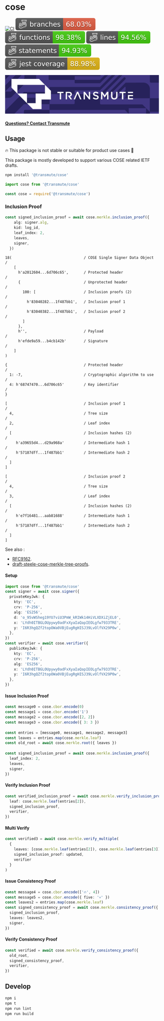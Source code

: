 # cose

[![CI](https://github.com/transmute-industries/cose/actions/workflows/ci.yml/badge.svg)](https://github.com/transmute-industries/cose/actions/workflows/ci.yml)
![Branches](./badges/coverage-branches.svg)
![Functions](./badges/coverage-functions.svg)
![Lines](./badges/coverage-lines.svg)
![Statements](./badges/coverage-statements.svg)
![Jest coverage](./badges/coverage-jest%20coverage.svg)

<!-- [![NPM](https://nodei.co/npm/@transmute/cose.png?mini=true)](https://npmjs.org/package/@transmute/cose) -->

<img src="./transmute-banner.png" />

#### [Questions? Contact Transmute](https://transmute.typeform.com/to/RshfIw?typeform-source=cose)

## Usage

🔥 This package is not stable or suitable for product use cases 🚧

This package is mostly developed to support various COSE related IETF drafts.

```bash
npm install '@transmute/cose'
```

```ts
import cose from '@transmute/cose'
```

```js
const cose = require('@transmute/cose')
```

### Inclusion Proof

```ts
const signed_inclusion_proof = await cose.merkle.inclusion_proof({
    alg: signer.alg,
    kid: log_id,
    leaf_index: 2,
    leaves,
    signer,
  })
```

~~~~ cbor-diag
18(                                 / COSE Single Signer Data Object        /
    [
      h'a2012604...6d706c65',       / Protected header                      /
      {                             / Unprotected header                    /
        100: [                      / Inclusion proofs (2)                  /
          h'83040282...1f487bb1',   / Inclusion proof 1                     /
          h'83040382...1f487bb1',   / Inclusion proof 2                     /
        ]
      },
      h'',                          / Payload                               /
      h'efde9a59...b4cb142b'        / Signature                             /
    ]
)
~~~~

~~~~ cbor-diag
{                                   / Protected header                      /
  1: -7,                            / Cryptographic algorithm to use        /
  4: h'68747470...6d706c65'         / Key identifier                        /
}
~~~~

~~~~ cbor-diag
[                                   / Inclusion proof 1                     /
  4,                                / Tree size                             /
  2,                                / Leaf index                            /
  [                                 / Inclusion hashes (2)                  /
     h'a39655d4...d29a968a'         / Intermediate hash 1                   /
     h'57187dff...1f487bb1'         / Intermediate hash 2                   /
  ]
]
~~~~

~~~~ cbor-diag
[                                   / Inclusion proof 2                     /
  4,                                / Tree size                             /
  3,                                / Leaf index                            /
  [                                 / Inclusion hashes (2)                  /
     h'e7f16481...aab81688'         / Intermediate hash 1                   /
     h'57187dff...1f487bb1'         / Intermediate hash 2                   /
  ]
]
~~~~

See also :

- [RFC9162](https://datatracker.ietf.org/doc/rfc9162/).
- [draft-steele-cose-merkle-tree-proofs](https://github.com/ietf-scitt/draft-steele-cose-merkle-tree-proofs).

#### Setup

```ts
import cose from '@transmute/cose'
const signer = await cose.signer({
  privateKeyJwk: {
    kty: 'EC',
    crv: 'P-256',
    alg: 'ES256',
    d: 'o_95vWSheg19YU7viU3PmW_kRIWk14HiVLXDXiZjEL0',
    x: 'LYdh0ITBGLOUpywy0adFxXyaIaQapIEOLgfw7933TRE',
    y: 'I6R3hgQZf2topOWa0VBjEugRgHISJ39LvOlfVX29P0w',
  },
})
const verifier = await cose.verifier({
  publicKeyJwk: {
    kty: 'EC',
    crv: 'P-256',
    alg: 'ES256',
    x: 'LYdh0ITBGLOUpywy0adFxXyaIaQapIEOLgfw7933TRE',
    y: 'I6R3hgQZf2topOWa0VBjEugRgHISJ39LvOlfVX29P0w',
  },
})
```

#### Issue Inclusion Proof

```ts
const message0 = cose.cbor.encode(0)
const message1 = cose.cbor.encode('1')
const message2 = cose.cbor.encode([2, 2])
const message3 = cose.cbor.encode({ 3: 3 })

const entries = [message0, message1, message2, message3]
const leaves = entries.map(cose.merkle.leaf)
const old_root = await cose.merkle.root({ leaves })

const signed_inclusion_proof = await cose.merkle.inclusion_proof({
  leaf_index: 2,
  leaves,
  signer,
})
```

#### Verify Inclusion Proof

```ts
const verified_inclusion_proof = await cose.merkle.verify_inclusion_proof({
  leaf: cose.merkle.leaf(entries[2]),
  signed_inclusion_proof,
  verifier,
})
```

#### Multi Verify

```ts
const verified3 = await cose.merkle.verify_multiple(
  {
    leaves: [cose.merkle.leaf(entries[2]), cose.merkle.leaf(entries[3])],
    signed_inclusion_proof: updated,
    verifier
  }
)
```

#### Issue Consistency Proof

```ts
const message4 = cose.cbor.encode(['🔥', 4])
const message5 = cose.cbor.encode({ five: '💀' })
const leaves2 = entries.map(cose.merkle.leaf)
const signed_consistency_proof = await cose.merkle.consistency_proof({
  signed_inclusion_proof,
  leaves: leaves2,
  signer,
})
```

#### Verify Consistency Proof

```ts
const verified = await cose.merkle.verify_consistency_proof({
  old_root,
  signed_consistency_proof,
  verifier,
})
```

## Develop

```bash
npm i
npm t
npm run lint
npm run build
```
